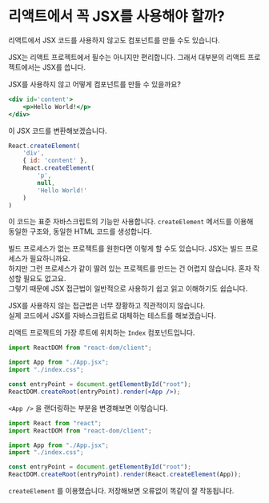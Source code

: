 # 리액트에서 꼭 JSX를 사용해야 할까?

리액트에서 JSX 코드를 사용하지 않고도 컴포넌트를 만들 수도 있습니다.  

JSX는 리액트 프로젝트에서 필수는 아니지만 편리합니다. 그래서 대부분의 리액트 프로젝트에서는 JSX를 씁니다.

JSX를 사용하지 않고 어떻게 컴포넌트를 만들 수 있을까요?

```jsx
<div id='content'>
	<p>Hello World!</p>
</div>
```

이 JSX 코드를 변환해보겠습니다.

```javascript
React.createElement(
	'div',
	{ id: 'content' },
	React.createElement(
		'p',
		null,
		'Hello World!'
	)
)
```

이 코드는 표준 자바스크립트의 기능만 사용합니다. `createElement` 메서드를 이용해 동일한 구조와, 동일한 HTML 코드를 생성합니다.

빌드 프로세스가 없는 프로젝트를 원한다면 이렇게 할 수도 있습니다. JSX는 빌드 프로세스가 필요하니까요.  
하지만 그런 프로세스가 같이 딸려 있는 프로젝트를 만드는 건 어렵지 않습니다. 혼자 작성할 필요도 없고요.  
그렇기 때문에 JSX 접근법이 일반적으로 사용하기 쉽고 읽고 이해하기도 쉽습니다.

JSX를 사용하지 않는 접근법은 너무 장황하고 직관적이지 않습니다.  
실제 코드에서 JSX를 자바스크립트로 대체하는 테스트를 해보겠습니다.

리액트 프로젝트의 가장 루트에 위치하는 `Index` 컴포넌트입니다.

```jsx
import ReactDOM from "react-dom/client";

import App from "./App.jsx";
import "./index.css";

const entryPoint = document.getElementById("root");
ReactDOM.createRoot(entryPoint).render(<App />);
```

`<App />` 을 랜더링하는 부분을 변경해보면 이렇습니다.

```jsx
import React from "react";
import ReactDOM from "react-dom/client";

import App from "./App.jsx";
import "./index.css";

const entryPoint = document.getElementById("root");
ReactDOM.createRoot(entryPoint).render(React.createElement(App));
```

`createElement` 를 이용했습니다. 저장해보면 오류없이 똑같이 잘 작동됩니다.  

<br/>